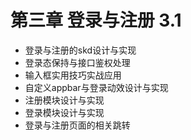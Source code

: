 # 第三章 登录与注册 3.1
- 登录与注册的skd设计与实现
- 登录态保持与接口鉴权处理
- 输入框实用技巧实战应用
- 自定义appbar与登录动效设计与实现
- 注册模块设计与实现
- 登录模块设计与实现
- 登录与注册页面的相关跳转